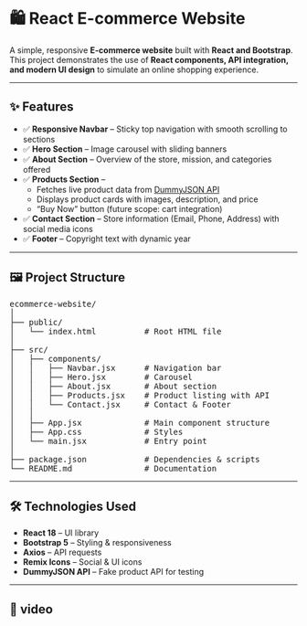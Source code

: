 # 🛍️ React E-commerce Website  

A simple, responsive **E-commerce website** built with **React and Bootstrap**.  
This project demonstrates the use of **React components, API integration, and modern UI design** to simulate an online shopping experience.  

---

## ✨ Features  

- ✅ **Responsive Navbar** – Sticky top navigation with smooth scrolling to sections  
- ✅ **Hero Section** – Image carousel with sliding banners  
- ✅ **About Section** – Overview of the store, mission, and categories offered  
- ✅ **Products Section** –  
  - Fetches live product data from [DummyJSON API](https://dummyjson.com/products)  
  - Displays product cards with images, description, and price  
  - “Buy Now” button (future scope: cart integration)  
- ✅ **Contact Section** – Store information (Email, Phone, Address) with social media icons  
- ✅ **Footer** – Copyright text with dynamic year  

---

## 🖼️ Project Structure  

<pre>ecommerce-website/
│
├── public/                 
│   └── index.html          # Root HTML file
│
├── src/
│   ├── components/         
│   │   ├── Navbar.jsx      # Navigation bar
│   │   ├── Hero.jsx        # Carousel
│   │   ├── About.jsx       # About section
│   │   ├── Products.jsx    # Product listing with API
│   │   └── Contact.jsx     # Contact & Footer
│   │
│   ├── App.jsx             # Main component structure
│   ├── App.css             # Styles
│   └── main.jsx            # Entry point
│
├── package.json            # Dependencies & scripts
└── README.md               # Documentation
</pre>

---

## 🛠️ Technologies Used  

- **React 18** – UI library  
- **Bootstrap 5** – Styling & responsiveness  
- **Axios** – API requests  
- **Remix Icons** – Social & UI icons  
- **DummyJSON API** – Fake product API for testing  

---

## 🎥 video
